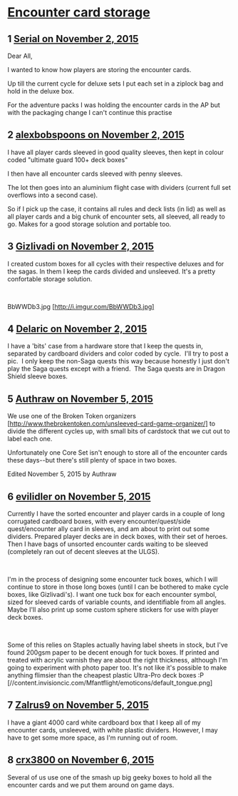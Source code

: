 # [Encounter card storage](https://community.fantasyflightgames.com/topic/192614-encounter-card-storage/)

## 1 [Serial on November 2, 2015](https://community.fantasyflightgames.com/topic/192614-encounter-card-storage/?do=findComment&comment=1874696)

Dear All,

I wanted to know how players are storing the encounter cards.

Up till the current cycle for deluxe sets I put each set in a ziplock bag and hold in the deluxe box.

For the adventure packs I was holding the encounter cards in the AP but with the packaging change I can't continue this practise

## 2 [alexbobspoons on November 2, 2015](https://community.fantasyflightgames.com/topic/192614-encounter-card-storage/?do=findComment&comment=1875727)

I have all player cards sleeved in good quality sleeves, then kept in colour coded "ultimate guard 100+ deck boxes"

I then have all encounter cards sleeved with penny sleeves.

The lot then goes into an aluminium flight case with dividers (current full set overflows into a second case).

So if I pick up the case, it contains all rules and deck lists (in lid) as well as all player cards and a big chunk of encounter sets, all sleeved, all ready to go. Makes for a good storage solution and portable too.

## 3 [Gizlivadi on November 2, 2015](https://community.fantasyflightgames.com/topic/192614-encounter-card-storage/?do=findComment&comment=1875784)

I created custom boxes for all cycles with their respective deluxes and for the sagas. In them I keep the cards divided and unsleeved. It's a pretty confortable storage solution.

 

BbWWDb3.jpg [http://i.imgur.com/BbWWDb3.jpg]

## 4 [Delaric on November 2, 2015](https://community.fantasyflightgames.com/topic/192614-encounter-card-storage/?do=findComment&comment=1875787)

I have a 'bits' case from a hardware store that I keep the quests in, separated by cardboard dividers and color coded by cycle.  I'll try to post a pic.  I only keep the non-Saga quests this way because honestly I just don't play the Saga quests except with a friend.  The Saga quests are in Dragon Shield sleeve boxes.

## 5 [Authraw on November 5, 2015](https://community.fantasyflightgames.com/topic/192614-encounter-card-storage/?do=findComment&comment=1879393)

We use one of the Broken Token organizers [http://www.thebrokentoken.com/unsleeved-card-game-organizer/] to divide the different cycles up, with small bits of cardstock that we cut out to label each one.

Unfortunately one Core Set isn't enough to store all of the encounter cards these days--but there's still plenty of space in two boxes.

Edited November 5, 2015 by Authraw

## 6 [evilidler on November 5, 2015](https://community.fantasyflightgames.com/topic/192614-encounter-card-storage/?do=findComment&comment=1879426)

Currently I have the sorted encounter and player cards in a couple of long corrugated cardboard boxes, with every encounter/quest/side quest/encounter ally card in sleeves, and am about to print out some dividers. Prepared player decks are in deck boxes, with their set of heroes. Then I have bags of unsorted encounter cards waiting to be sleeved (completely ran out of decent sleeves at the ULGS).

 

I'm in the process of designing some encounter tuck boxes, which I will continue to store in those long boxes (until I can be bothered to make cycle boxes, like Gizlivadi's). I want one tuck box for each encounter symbol, sized for sleeved cards of variable counts, and identifiable from all angles. Maybe I'll also print up some custom sphere stickers for use with player deck boxes.

 

Some of this relies on Staples actually having label sheets in stock, but I've found 200gsm paper to be decent enough for tuck boxes. If printed and treated with acrylic varnish they are about the right thickness, although I'm going to experiment with photo paper too. It's not like it's possible to make anything flimsier than the cheapest plastic Ultra-Pro deck boxes :P [//content.invisioncic.com/Mfantflight/emoticons/default_tongue.png]

## 7 [Zalrus9 on November 5, 2015](https://community.fantasyflightgames.com/topic/192614-encounter-card-storage/?do=findComment&comment=1880332)

I have a giant 4000 card white cardboard box that I keep all of my encounter cards, unsleeved, with white plastic dividers. However, I may have to get some more space, as I'm running out of room.

## 8 [crx3800 on November 6, 2015](https://community.fantasyflightgames.com/topic/192614-encounter-card-storage/?do=findComment&comment=1881852)

Several of us use one of the smash up big geeky boxes to hold all the encounter cards and we put them around on game days. 

